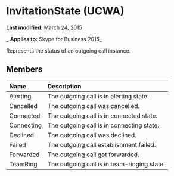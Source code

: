 
# InvitationState (UCWA)

 **Last modified:** March 24, 2015

 _ **Applies to:** Skype for Business 2015_

Represents the status of an outgoing call instance.


## Members





|**Name**|**Description**|
|:-----|:-----|
|Alerting|The outgoing call is in alerting state.|
|Cancelled|The outgoing call was cancelled.|
|Connected|The outgoing call is in connected state.|
|Connecting|The outgoing call is in connecting state.|
|Declined|The outgoing call was declined.|
|Failed|The outgoing call establishment failed.|
|Forwarded|The outgoing call got forwarded.|
|TeamRing|The outgoing call is in team-ringing state.|
